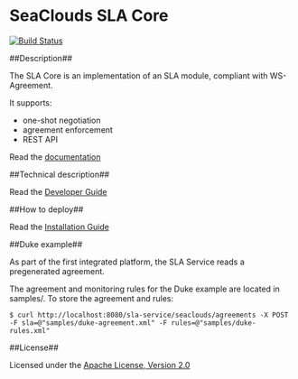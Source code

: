 # SeaClouds SLA Core #

[![Build Status](https://api.travis-ci.org/SeaCloudsEU/sla-core.svg?branch=develop)](https://travis-ci.org/SeaCloudsEU/sla-core)

##Description##

The SLA Core is an implementation of an SLA module, compliant with WS-Agreement.

It supports:

* one-shot negotiation
* agreement enforcement
* REST API

Read the [documentation][1]

##Technical description##

Read the [Developer Guide][2]

##How to deploy##

Read the [Installation Guide][3]

##Duke example##

As part of the first integrated platform, the SLA Service reads a pregenerated agreement.

The agreement and monitoring rules for the Duke example are located in samples/. To store the agreement 
and rules:

    $ curl http://localhost:8080/sla-service/seaclouds/agreements -X POST -F sla=@"samples/duke-agreement.xml" -F rules=@"samples/duke-rules.xml"

##License##

Licensed under the [Apache License, Version 2.0][8]

[1]: docs/TOC.md
[2]: docs/developer-guide.md
[3]: docs/installation-guide.md
[8]: http://www.apache.org/licenses/LICENSE-2.0
